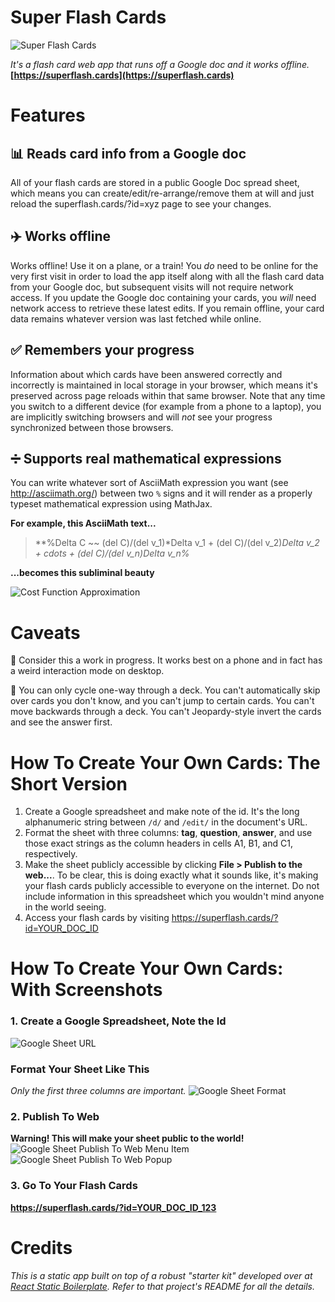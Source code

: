 # Super Flash Cards
![Super Flash Cards](https://pd93f014.s3.amazonaws.com/super-flash-cards-screenshot.jpg)

*It's a flash card web app that runs off a Google doc and it works offline.* **[https://superflash.cards](https://superflash.cards)**

# Features
## :bar_chart: Reads card info from a Google doc
All of your flash cards are stored in a public Google Doc spread sheet, which
means you can create/edit/re-arrange/remove them at will and just reload the
superflash.cards/?id=xyz page to see your changes.

## :airplane: Works offline
Works offline! Use it on a plane, or a train! You *do* need to be online for the
very first visit in order to load the app itself along with all the flash card data
from your Google doc, but subsequent visits will not require network access.
If you update the Google doc containing your cards, you *will* need network
access to retrieve these latest edits. If you remain offline, your card data
remains whatever version was last fetched while online.

## :white_check_mark: Remembers your progress
Information about which cards have been answered correctly and incorrectly is
maintained in local storage in your browser, which means it's preserved across
page reloads within that same browser. Note that any time you switch to a
different device (for example from a phone to a laptop), you are implicitly
switching browsers and will *not* see your progress synchronized between those
browsers.

## :heavy_division_sign: Supports real mathematical expressions
You can write whatever sort of AsciiMath expression you want (see
http://asciimath.org/) between two `%` signs and it will render as a properly
typeset mathematical expression using MathJax.

**For example, this AsciiMath text...**

> **%Delta C ~~ (del C)/(del v_1)*Delta v_1 + (del C)/(del v_2)*Delta v_2 + cdots + (del C)/(del v_n)*Delta v_n%**

**...becomes this subliminal beauty**

![Cost Function Approximation](https://s3.amazonaws.com/pd93f014/math-equation-1.png)

# Caveats
:construction: Consider this a work in progress. It works best on a phone and
in fact has a weird interaction mode on desktop.

:repeat: You can only cycle one-way through a deck. You can't automatically
skip over cards you don't know, and you can't jump to certain cards. You can't
move backwards through a deck. You can't Jeopardy-style invert the cards and
see the answer first.

# How To Create Your Own Cards: The Short Version

1. Create a Google spreadsheet and make note of the id. It's the long
   alphanumeric string between `/d/` and `/edit/` in the document's URL.
2. Format the sheet with three columns: **tag**, **question**, **answer**, and
   use those exact strings as the column headers in cells A1, B1, and C1,
   respectively.
3. Make the sheet publicly accessible by clicking **File > Publish to the
   web...**. To be clear, this is doing exactly what it sounds like, it's
   making your flash cards publicly accessible to everyone on the internet. Do
   not include information in this spreadsheet which you wouldn't mind anyone
   in the world seeing.
4. Access your flash cards by visiting https://superflash.cards/?id=YOUR_DOC_ID
   
# How To Create Your Own Cards: With Screenshots
### 1. Create a Google Spreadsheet, Note the Id
![Google Sheet URL](https://pd93f014.s3.amazonaws.com/google-doc-id-1.svg)

### Format Your Sheet Like This
_Only the first three columns are important._
![Google Sheet Format](https://pd93f014.s3.amazonaws.com/google-doc-publish-to-web-screenshot-1.png)

### 2. Publish To Web
**Warning! This will make your sheet public to the world!**
![Google Sheet Publish To Web Menu Item](https://pd93f014.s3.amazonaws.com/google-doc-publish-to-web-menu-item-selected.png)
![Google Sheet Publish To Web Popup](https://pd93f014.s3.amazonaws.com/google-doc-publish-to-web-popup.png)

### 3. Go To Your Flash Cards
**https://superflash.cards/?id=YOUR_DOC_ID_123**

# Credits
*This is a static app built on top of a robust "starter kit" developed over at
[React Static Boilerplate](https://github.com/koistya/react-static-boilerplate).
Refer to that project's README for all the details.*
